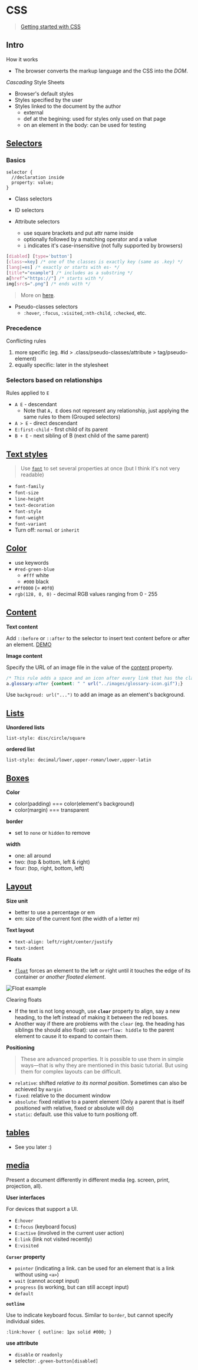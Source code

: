 # CSS

> [Getting started with CSS](https://developer.mozilla.org/en-US/docs/Web/Guide/CSS/Getting_started)

## Intro
How it works
* The browser converts the markup language and the CSS into the *DOM*.

*Cascading* Style Sheets
* Browser's default styles
* Styles specified by the user
* Styles linked to the document by the author
  * external
  * def at the begining: used for styles only used on that page
  * on an element in the body: can be used for testing


## [Selectors](https://developer.mozilla.org/en-US/docs/Web/Guide/CSS/Getting_Started/Selectors)

### Basics
```
selector { 
  //declaration inside
  property: value;
}
```
* Class selectors
* ID selectors


* Attribute selectors
  * use square brackets and put attr name inside
  * optionally followed by a matching operator and a value
  * `i` indicates it's case-insensitive (not fully supported by browsers)

```css
[diabled] [type='button']
[class~=key] /* one of the classes is exactly key (same as .key) */
[lang|=es] /* exactly or starts with es- */
[title*="example"] /* includes as a substring */
a[href^="https://"] /* starts with */
img[src$=".png"] /* ends with */
```
> More on [here](https://developer.mozilla.org/en-US/docs/Web/CSS/Attribute_selectors).

* Pseudo-classes selectors
  * `:hover`, `:focus`, `:visited`,`:nth-child`, `:checked`, etc.

### Precedence

Conflicting rules

1. more specific (eg. #id > .class/pseudo-classes/attribute > tag/pseudo-element)
2. equally specific: later in the stylesheet

### Selectors based on relationships

Rules applied to `E`

* `A E` - descendant
  * Note that `A, E` does not represent any relationship, just applying the same rules to them (Grouped selectors)
* `A > E` - direct descendant
* `E:first-child` - first child of its parent
* `B + E` - next sibling of B (next child of the same parent)


## [Text styles](https://developer.mozilla.org/en-US/docs/Web/Guide/CSS/Getting_Started/Text_styles)

> Use [`font`](https://developer.mozilla.org/en-US/docs/Web/CSS/font) to set several properties at once (but I think it's not very readable)

* `font-family`
* `font-size`
* `line-height`
* `text-decoration`
* `font-style`
* `font-weight`
* `font-variant`
* Turn off: `normal` or `inherit`

## [Color](https://developer.mozilla.org/en-US/docs/Web/Guide/CSS/Getting_Started/Color)

* use keywords
* `#red-green-blue`
  * `#fff` white
  * `#000` black
* `#ff0000` (= `#0f0`)
* `rgb(128, 0, 0)` - decimal RGB values ranging from 0 - 255


## [Content](https://developer.mozilla.org/en-US/docs/Web/Guide/CSS/Getting_Started/Content)

**Text content**

Add `::before` or `::after` to the selector to insert text content before or after an element. [DEMO](http://codepen.io/weicliu/pen/GZvRLL)

**Image content**

Specify the URL of an image file in the value of the [content](https://developer.mozilla.org/en-US/docs/Web/CSS/content) property.

```css
/* This rule adds a space and an icon after every link that has the class glossary */
a.glossary:after {content: " " url("../images/glossary-icon.gif");}
```

Use `backgroud: url("...")` to add an image as an element's background.

## [Lists](https://developer.mozilla.org/en-US/docs/Web/Guide/CSS/Getting_Started/Lists)

**Unordered lists**

`list-style: disc/circle/square`

**ordered list**

`list-style: decimal/lower,upper-roman/lower,upper-latin`

## [Boxes](https://developer.mozilla.org/en-US/docs/Web/Guide/CSS/Getting_Started/Boxes)

**Color**

* color(padding) === color(element's background)
* color(margin) === transparent

**border**

* set to `none` or `hidden` to remove

**width**

* one: all around
* two: (top & bottom, left & right)
* four: (top, right, bottom, left)

## [Layout](https://developer.mozilla.org/en-US/docs/Web/Guide/CSS/Getting_Started/Layout)

**Size unit**

* better to use a percentage or em
* em: size of the current font (the width of a letter m)

**Text layout**

* `text-align: left/right/center/justify`
* `text-indent`

**Floats**

* [`float`](https://developer.mozilla.org/en-US/docs/Web/CSS/float) forces an element to the left or right until it touches the edge of its container *or another floated element*.

![Float example](https://developer.mozilla.org/@api/deki/files/4927/=floats.png)

Clearing floats

* If the text is not long enough, use **`clear`** property to align, say a new heading, to the left instead of making it between the red boxes.
* Another way if there are problems with the `clear` (eg. the heading has siblings the should also float): use `overflow: hiddle` to the parent element to cause it to expand to contain them.

**Positioning**

> These are advanced properties. It is possible to use them in simple ways—that is why they are mentioned in this basic tutorial. But using them for complex layouts can be difficult.

* `relative`: shifted *relative to its normal position*. Sometimes can also be achieved by `margin`
* `fixed`: relative to the document window
* `absolute`: fixed relative to a parent element (Only a parent that is itself positioned with relative, fixed or absolute will do)
* `static`: default. use this value to turn positiong off.

## [tables](https://developer.mozilla.org/en-US/docs/Web/Guide/CSS/Getting_Started/Tables)

* See you later :)


## [media](https://developer.mozilla.org/en-US/docs/Web/Guide/CSS/Getting_Started/Media)

Present a document differently in different media (eg. screen, print, projection, all).

**User interfaces**

For devices that support a UI.

* `E:hover`
* `E:focus` (keyboard focus)
* `E:active` (involved in the current user action)
* `E:link` (link not visited recently)
* `E:visited`

**`Curser` property**

* `pointer` (indicating a link. can be used for an element that is a link without using `<a>`)
* `wait` (cannot accept input)
* `progress` (is working, but can still accept input)
* `default`

**`outline`**

Use to indicate keyboard focus. Similar to `border`, but cannot specify individual sides.

```
:link:hover { outline: 1px solid #000; }
```

**use attribute**

* `disable` or `readonly`
* selector: `.green-button[disabled] `
